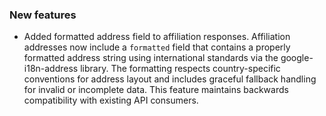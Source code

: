 ### New features

- Added formatted address field to affiliation responses. Affiliation addresses now include a `formatted` field that contains a properly formatted address string using international standards via the google-i18n-address library. The formatting respects country-specific conventions for address layout and includes graceful fallback handling for invalid or incomplete data. This feature maintains backwards compatibility with existing API consumers.

